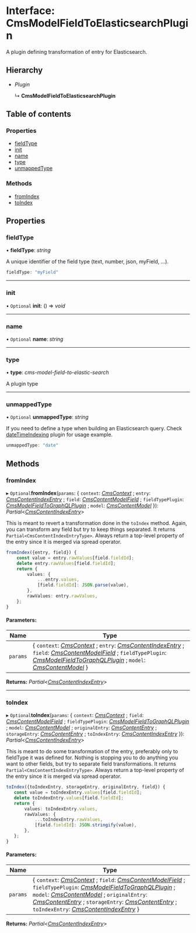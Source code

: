 # Interface: CmsModelFieldToElasticsearchPlugin

A plugin defining transformation of entry for Elasticsearch.

## Hierarchy

* *Plugin*

  ↳ **CmsModelFieldToElasticsearchPlugin**

## Table of contents

### Properties

- [fieldType](cmsmodelfieldtoelasticsearchplugin.md#fieldtype)
- [init](cmsmodelfieldtoelasticsearchplugin.md#init)
- [name](cmsmodelfieldtoelasticsearchplugin.md#name)
- [type](cmsmodelfieldtoelasticsearchplugin.md#type)
- [unmappedType](cmsmodelfieldtoelasticsearchplugin.md#unmappedtype)

### Methods

- [fromIndex](cmsmodelfieldtoelasticsearchplugin.md#fromindex)
- [toIndex](cmsmodelfieldtoelasticsearchplugin.md#toindex)

## Properties

### fieldType

• **fieldType**: *string*

A unique identifier of the field type (text, number, json, myField, ...).

```ts
fieldType: "myField"
```

___

### init

• `Optional` **init**: () => *void*

___

### name

• `Optional` **name**: *string*

___

### type

• **type**: *cms-model-field-to-elastic-search*

A plugin type

___

### unmappedType

• `Optional` **unmappedType**: *string*

If you need to define a type when building an Elasticsearch query.
Check [dateTimeIndexing](https://github.com/webiny/webiny-js/blob/3074165701b8b45e5fc6ac2444caace7d04ada66/packages/api-headless-cms/src/content/plugins/es/indexing/dateTimeIndexing.ts) plugin for usage example.

```ts
unmappedType: "date"
```

## Methods

### fromIndex

▸ `Optional`**fromIndex**(`params`: { `context`: [*CmsContext*](cmscontext.md) ; `entry`: [*CmsContentIndexEntry*](cmscontentindexentry.md) ; `field`: [*CmsContentModelField*](cmscontentmodelfield.md) ; `fieldTypePlugin`: [*CmsModelFieldToGraphQLPlugin*](cmsmodelfieldtographqlplugin.md) ; `model`: [*CmsContentModel*](cmscontentmodel.md)  }): *Partial*<[*CmsContentIndexEntry*](cmscontentindexentry.md)\>

This is meant to revert a transformation done in the `toIndex` method. Again, you can transform any field but try to keep things separated. It returns `Partial<CmsContentIndexEntryType>`. Always return a top-level property of the entry since it is merged via spread operator.

```ts
fromIndex({entry, field}) {
    const value = entry.rawValues[field.fieldId];
    delete entry.rawValues[field.fieldId];
    return {
        values: {
            ...entry.values,
            [field.fieldId]: JSON.parse(value),
        },
        rawValues: entry.rawValues,
    };
}
```

#### Parameters:

Name | Type |
------ | ------ |
`params` | { `context`: [*CmsContext*](cmscontext.md) ; `entry`: [*CmsContentIndexEntry*](cmscontentindexentry.md) ; `field`: [*CmsContentModelField*](cmscontentmodelfield.md) ; `fieldTypePlugin`: [*CmsModelFieldToGraphQLPlugin*](cmsmodelfieldtographqlplugin.md) ; `model`: [*CmsContentModel*](cmscontentmodel.md)  } |

**Returns:** *Partial*<[*CmsContentIndexEntry*](cmscontentindexentry.md)\>

___

### toIndex

▸ `Optional`**toIndex**(`params`: { `context`: [*CmsContext*](cmscontext.md) ; `field`: [*CmsContentModelField*](cmscontentmodelfield.md) ; `fieldTypePlugin`: [*CmsModelFieldToGraphQLPlugin*](cmsmodelfieldtographqlplugin.md) ; `model`: [*CmsContentModel*](cmscontentmodel.md) ; `originalEntry`: [*CmsContentEntry*](cmscontententry.md) ; `storageEntry`: [*CmsContentEntry*](cmscontententry.md) ; `toIndexEntry`: [*CmsContentIndexEntry*](cmscontentindexentry.md)  }): *Partial*<[*CmsContentIndexEntry*](cmscontentindexentry.md)\>

This is meant to do some transformation of the entry, preferably only to fieldType it was defined for. Nothing is stopping you to do anything you want to other fields, but try to separate field transformations.
It returns `Partial<CmsContentIndexEntryType>`. Always return a top-level property of the entry since it is merged via spread operator.

```ts
toIndex({toIndexEntry, storageEntry, originalEntry, field}) {
   const value = toIndexEntry.values[field.fieldId];
   delete toIndexEntry.values[field.fieldId];
   return {
       values: toIndexEntry.values,
       rawValues: {
           ...toIndexEntry.rawValues,
           [field.fieldId]: JSON.stringify(value),
       },
   };
}
```

#### Parameters:

Name | Type |
------ | ------ |
`params` | { `context`: [*CmsContext*](cmscontext.md) ; `field`: [*CmsContentModelField*](cmscontentmodelfield.md) ; `fieldTypePlugin`: [*CmsModelFieldToGraphQLPlugin*](cmsmodelfieldtographqlplugin.md) ; `model`: [*CmsContentModel*](cmscontentmodel.md) ; `originalEntry`: [*CmsContentEntry*](cmscontententry.md) ; `storageEntry`: [*CmsContentEntry*](cmscontententry.md) ; `toIndexEntry`: [*CmsContentIndexEntry*](cmscontentindexentry.md)  } |

**Returns:** *Partial*<[*CmsContentIndexEntry*](cmscontentindexentry.md)\>
